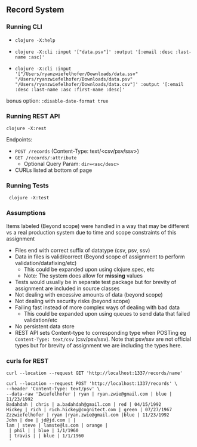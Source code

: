 ## Record System

### Running CLI
- `clojure -X:help`

- `clojure -X:cli :input '["data.psv"]' :output '[:email :desc :last-name :asc]'`

- `clojure -X:cli :input '["/Users/ryanzwiefelhofer/Downloads/data.ssv" "/Users/ryanzwiefelhofer/Downloads/data.psv" "/Users/ryanzwiefelhofer/Downloads/data.csv"]' :output '[:email :desc :last-name :asc :first-name :desc]'`

bonus option:
`:disable-date-format true`

### Running REST API
`clojure -X:rest`

Endpoints:
- `POST /records` (Content-Type: text/<csv/psv/ssv>)
- `GET /records/:attribute`
  - Optional Query Param: `dir=<asc/desc>`
- CURLs listed at bottom of page

### Running Tests
` clojure -X:test`

### Assumptions

Items labeled (Beyond scope) were handled in a way that may be different vs a real production system due to time and scope constraints of this assignment

- Files end with correct  suffix of datatype (csv, psv, ssv)
- Data in files is valid/correct (Beyond scope of assignment to perform validation/datafixing/etc)
    - This could be expanded upon using clojure.spec, etc
    - Note: The system does allow for **missing** values
- Tests would usually be in separate test package but for brevity of assignment are included in source classes
- Not dealing with excessive amounts of data (beyond scope)
- Not dealing with security risks (beyond scope)
- Failing fast instead of more complex ways of dealing with bad data
    - This could be expanded upon using queues to send data that failed validation/etc
- No persistent data store
- REST API sets Content-type to corresponding type when POSTing eg `Content-Type: text/csv` (csv/psv/ssv). Note that psv/ssv are not official types but for brevity of assignment we are including the types here.


### curls for REST
```shell
curl --location --request GET 'http://localhost:1337/records/name'
```

```shell
curl --location --request POST 'http://localhost:1337/records' \
--header 'Content-Type: text/psv' \
--data-raw 'Zwiefelhofer | ryan | ryan.zwie@gmail.com | blue | 11/23/1992
Badahdah | chris | a.badahdah@gmail.com | red | 04/15/1992
Hickey | rich | rich.hickey@cognitect.com | green | 07/27/1967
Zzzwiefelhofer | ryan |ryan.zwie@gmail.com |blue | 11/23/1992
John | doe | jd@jd.com | |
lam | steve | lamste@ls.com | orange |
 | phil | | blue | 1/1/1960
 | travis | | blue | 1/1/1960
 '
```

